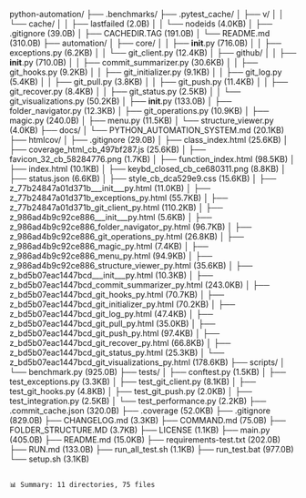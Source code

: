 python-automation/
├── .benchmarks/
├── .pytest_cache/
│   ├── v/
│   │   └── cache/
│   │       ├── lastfailed (2.0B)
│   │       └── nodeids (4.0KB)
│   ├── .gitignore (39.0B)
│   ├── CACHEDIR.TAG (191.0B)
│   └── README.md (310.0B)
├── automation/
│   ├── core/
│   │   ├── __init__.py (716.0B)
│   │   ├── exceptions.py (6.2KB)
│   │   └── git_client.py (12.4KB)
│   ├── github/
│   │   ├── __init__.py (710.0B)
│   │   ├── commit_summarizer.py (30.6KB)
│   │   ├── git_hooks.py (9.2KB)
│   │   ├── git_initializer.py (9.1KB)
│   │   ├── git_log.py (5.4KB)
│   │   ├── git_pull.py (3.8KB)
│   │   ├── git_push.py (11.4KB)
│   │   ├── git_recover.py (8.4KB)
│   │   ├── git_status.py (2.5KB)
│   │   └── git_visualizations.py (50.2KB)
│   ├── __init__.py (133.0B)
│   ├── folder_navigator.py (12.3KB)
│   ├── git_operations.py (10.9KB)
│   ├── magic.py (240.0B)
│   ├── menu.py (11.5KB)
│   └── structure_viewer.py (4.0KB)
├── docs/
│   └── PYTHON_AUTOMATION_SYSTEM.md (20.1KB)
├── htmlcov/
│   ├── .gitignore (29.0B)
│   ├── class_index.html (25.6KB)
│   ├── coverage_html_cb_497bf287.js (25.6KB)
│   ├── favicon_32_cb_58284776.png (1.7KB)
│   ├── function_index.html (98.5KB)
│   ├── index.html (10.1KB)
│   ├── keybd_closed_cb_ce680311.png (8.8KB)
│   ├── status.json (6.6KB)
│   ├── style_cb_dca529e9.css (15.6KB)
│   ├── z_77b24847a01d371b___init___py.html (11.0KB)
│   ├── z_77b24847a01d371b_exceptions_py.html (55.7KB)
│   ├── z_77b24847a01d371b_git_client_py.html (110.2KB)
│   ├── z_986ad4b9c92ce886___init___py.html (5.6KB)
│   ├── z_986ad4b9c92ce886_folder_navigator_py.html (96.7KB)
│   ├── z_986ad4b9c92ce886_git_operations_py.html (26.8KB)
│   ├── z_986ad4b9c92ce886_magic_py.html (7.4KB)
│   ├── z_986ad4b9c92ce886_menu_py.html (94.9KB)
│   ├── z_986ad4b9c92ce886_structure_viewer_py.html (35.6KB)
│   ├── z_bd5b07eac1447bcd___init___py.html (10.3KB)
│   ├── z_bd5b07eac1447bcd_commit_summarizer_py.html (243.0KB)
│   ├── z_bd5b07eac1447bcd_git_hooks_py.html (70.7KB)
│   ├── z_bd5b07eac1447bcd_git_initializer_py.html (70.2KB)
│   ├── z_bd5b07eac1447bcd_git_log_py.html (47.4KB)
│   ├── z_bd5b07eac1447bcd_git_pull_py.html (35.0KB)
│   ├── z_bd5b07eac1447bcd_git_push_py.html (97.4KB)
│   ├── z_bd5b07eac1447bcd_git_recover_py.html (66.8KB)
│   ├── z_bd5b07eac1447bcd_git_status_py.html (25.3KB)
│   └── z_bd5b07eac1447bcd_git_visualizations_py.html (178.6KB)
├── scripts/
│   └── benchmark.py (925.0B)
├── tests/
│   ├── conftest.py (1.5KB)
│   ├── test_exceptions.py (3.3KB)
│   ├── test_git_client.py (8.1KB)
│   ├── test_git_hooks.py (4.8KB)
│   ├── test_git_push.py (2.0KB)
│   ├── test_integration.py (2.5KB)
│   └── test_performance.py (2.2KB)
├── .commit_cache.json (320.0B)
├── .coverage (52.0KB)
├── .gitignore (829.0B)
├── CHANGELOG.md (3.3KB)
├── COMMAND.md (75.0B)
├── FOLDER_STRUCTURE.MD (3.7KB)
├── LICENSE (1.1KB)
├── main.py (405.0B)
├── README.md (15.0KB)
├── requirements-test.txt (202.0B)
├── RUN.md (133.0B)
├── run_all_test.sh (1.1KB)
├── run_test.bat (977.0B)
└── setup.sh (3.1KB)
```

📊 Summary: 11 directories, 75 files